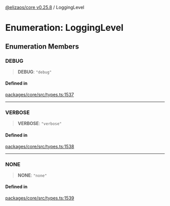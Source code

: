 [@elizaos/core v0.25.8](../index.md) / LoggingLevel

# Enumeration: LoggingLevel

## Enumeration Members

### DEBUG

> **DEBUG**: `"debug"`

#### Defined in

[packages/core/src/types.ts:1537](https://github.com/elizaOS/eliza/blob/main/packages/core/src/types.ts#L1537)

***

### VERBOSE

> **VERBOSE**: `"verbose"`

#### Defined in

[packages/core/src/types.ts:1538](https://github.com/elizaOS/eliza/blob/main/packages/core/src/types.ts#L1538)

***

### NONE

> **NONE**: `"none"`

#### Defined in

[packages/core/src/types.ts:1539](https://github.com/elizaOS/eliza/blob/main/packages/core/src/types.ts#L1539)
